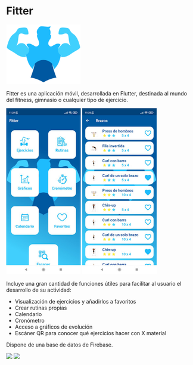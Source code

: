 # Fitter

<img src="https://raw.githubusercontent.com/Rubxnb/Fitter/master/assets/Fitter.png" width="200px"/>


Fitter es una aplicación móvil, desarrollada en Flutter, destinada al mundo del fitness, gimnasio o cualquier tipo de ejercicio.  

<div>
  <img src="https://raw.githubusercontent.com/Rubxnb/Fitter/master/assets/unnamed%20(1).jpg" width="200px"/> 
  <img src="https://raw.githubusercontent.com/Rubxnb/Fitter/master/assets/unnamed.jpg" width="200px"/> 
 </div>
 
Incluye una gran cantidad de funciones útiles para facilitar al usuario el desarrollo de su actividad:

* Visualización de ejercicios y añadirlos a favoritos
* Crear rutinas propias
* Calendario
* Cronómetro
* Acceso a gráficos de evolución
* Escáner QR para conocer qué ejercicios hacer con X material

Dispone de una base de datos de Firebase.
<div>
  <img src="https://upload.wikimedia.org/wikipedia/commons/4/44/Google-flutter-logo.svg" width="200px"/>
  <img src="https://upload.wikimedia.org/wikipedia/commons/3/37/Firebase_Logo.svg" width="200px"/> 
 </div>


